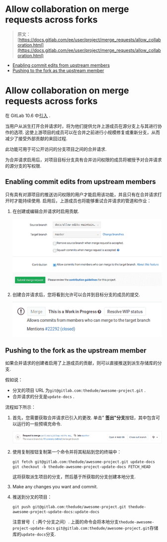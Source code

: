 # Allow collaboration on merge requests across forks

> 原文：[https://docs.gitlab.com/ee/user/project/merge_requests/allow_collaboration.html](https://docs.gitlab.com/ee/user/project/merge_requests/allow_collaboration.html)

*   [Enabling commit edits from upstream members](#enabling-commit-edits-from-upstream-members)
*   [Pushing to the fork as the upstream member](#pushing-to-the-fork-as-the-upstream-member)

# Allow collaboration on merge requests across forks[](#allow-collaboration-on-merge-requests-across-forks "Permalink")

在 GitLab 10.6 中[引入](https://gitlab.com/gitlab-org/gitlab-foss/-/merge_requests/17395) .

当用户从派生打开合并请求时，将为他们提供允许上游成员在源分支上与其进行协作的选项. 这使上游项目的成员可以在合并之前进行小规模修复或重新分支，从而减少了接受外部贡献的来回过程.

此功能可用于可公开访问的分支项目之间的合并请求.

为合并请求启用后，对项目目标分支具有合并访问权限的成员将被授予对合并请求的源分支的写权限.

## Enabling commit edits from upstream members[](#enabling-commit-edits-from-upstream-members "Permalink")

只有具有对源项目的推送访问权限的用户才能启用该功能，并且只有在合并请求打开时才能持续使用. 启用后，上游成员也将能够重试合并请求的管道和作业：

1.  在创建或编辑合并请求时启用贡献.

    [![Enable contribution](img/3794ce06aeeb9528fa1a66915cc69072.png)](img/allow_collaboration.png)

2.  创建合并请求后，您将看到允许可以合并到目标分支的成员的提交.

    [![Check that contribution is enabled](img/381cb6fd4ceed7b2a8b3642926cb8cf2.png)](img/allow_collaboration_after_save.png)

## Pushing to the fork as the upstream member[](#pushing-to-the-fork-as-the-upstream-member "Permalink")

如果合并请求的创建者启用了上游成员的贡献，则可以直接推送到派生存储库的分支.

假如说：

*   分叉的项目 URL 为`git@gitlab.com:thedude/awesome-project.git` .
*   合并请求的分支是`update-docs` .

流程如下所示：

1.  首先，您需要获取合并请求已引入的更改. 单击" **签出"分支**按钮，其中包含可以运行的一些预填充命令.

    [![Check out branch button](img/e9dbc908a405f57008dbb80d1b8a9a70.png)](img/checkout_button.png)

2.  使用复制按钮复制第一个命令并将其粘贴到您的终端中：

    ```
    git fetch git@gitlab.com:thedude/awesome-project.git update-docs
    git checkout -b thedude-awesome-project-update-docs FETCH_HEAD 
    ```

    这将获取派生项目的分支，然后基于所获取的分支创建本地分支.

3.  Make any changes you want and commit.
4.  推送到分叉的项目：

    ```
    git push git@gitlab.com:thedude/awesome-project.git thedude-awesome-project-update-docs:update-docs 
    ```

    注意冒号（ `:`两个分支之间）. 上面的命令会将本地分支`thedude-awesome-project-update-docs` `git@gitlab.com:thedude/awesome-project.git`存储库的`update-docs`分支.
